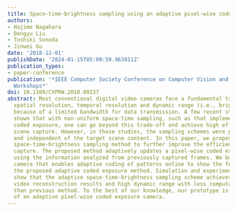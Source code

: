 ```yaml
---
title: Space-time-brightness sampling using an adaptive pixel-wise coded exposure
authors:
- Hajime Nagahara
- Dengyu Liu
- Toshiki Sonoda
- Jinwei Gu
date: '2018-12-01'
publishDate: '2024-01-15T05:00:59.963811Z'
publication_types:
- paper-conference
publication: '*IEEE Computer Society Conference on Computer Vision and Pattern Recognition
  Workshops*'
doi: 10.1109/CVPRW.2018.00237
abstract: Most conventional digital video cameras face a fundamental trade-off between
  spatial resolution, temporal resolution and dynamic range (i.e., brightness resolution)
  because of a limited bandwidth for data transmission. A few recent studies have
  shown that with non-uniform space-time sampling, such as that implemented with pixel-wise
  coded exposure, one can go beyond this trade-off and achieve high efficiency for
  scene capture. However, in these studies, the sampling schemes were pre-defined
  and independent of the target scene content. In this paper, we propose an adaptive
  space-time-brightness sampling method to further improve the efficiency of video
  capture. The proposed method adaptively updates a pixel-wise coded exposure pattern
  using the information analyzed from previously captured frames. We built a prototype
  camera that enables adaptive coding of patterns online to show the feasibility of
  the proposed adaptive coded exposure method. Simulation and experimental results
  show that the adaptive space-time-brightness sampling scheme achieves more accurate
  video reconstruction results and high dynamic range with less computational cost,
  than previous method. To the best of our knowledge, our prototype is the first implementation
  of an adaptive pixel-wise coded exposure camera.
---
```

